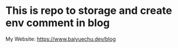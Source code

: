 # This is repo to storage and create env comment in blog

My Website: https://www.baiyuechu.dev/blog
